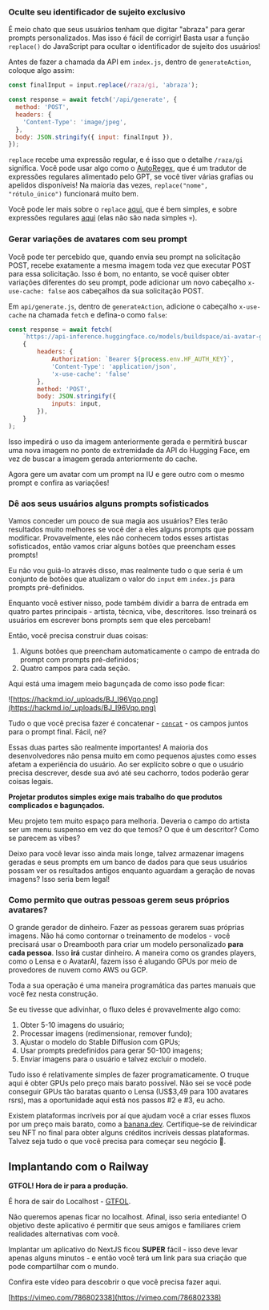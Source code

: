 ### Oculte seu identificador de sujeito exclusivo

É meio chato que seus usuários tenham que digitar "abraza" para gerar prompts personalizados. Mas isso é fácil de corrigir! Basta usar a função `replace()` do JavaScript para ocultar o identificador de sujeito dos usuários!

Antes de fazer a chamada da API em `index.js`, dentro de `generateAction`, coloque algo assim:

```jsx
const finalInput = input.replace(/raza/gi, 'abraza');

const response = await fetch('/api/generate', {
  method: 'POST',
  headers: {
    'Content-Type': 'image/jpeg',
  },
  body: JSON.stringify({ input: finalInput }),
});
```

`replace` recebe uma expressão regular, e é isso que o detalhe `/raza/gi` significa. Você pode usar algo como o [AutoRegex](https://www.autoregex.xyz/), que é um tradutor de expressões regulares alimentado pelo GPT, se você tiver várias grafias ou apelidos disponíveis! Na maioria das vezes, `replace("nome", "rótulo_único")` funcionará muito bem.

Você pode ler mais sobre o `replace` [aqui](https://developer.mozilla.org/en-US/docs/Web/JavaScript/Reference/Global_Objects/String/replace), que é bem simples, e sobre expressões regulares [aqui](https://developer.mozilla.org/en-US/docs/Web/JavaScript/Reference/Global_Objects/RegExp) (elas não são nada simples 💀).

### Gerar variações de avatares com seu prompt

Você pode ter percebido que, quando envia seu prompt na solicitação POST, recebe exatamente a mesma imagem toda vez que executar POST para essa solicitação. Isso é bom, no entanto, se você quiser obter variações diferentes do seu prompt, pode adicionar um novo cabeçalho `x-use-cache: false` aos cabeçalhos da sua solicitação POST.

Em `api/generate.js`, dentro de `generateAction`, adicione o cabeçalho `x-use-cache` na chamada `fetch` e defina-o como `false`:


```jsx
const response = await fetch(
    `https://api-inference.huggingface.co/models/buildspace/ai-avatar-generator`,
    {
        headers: {
            Authorization: `Bearer ${process.env.HF_AUTH_KEY}`,
            'Content-Type': 'application/json',
            'x-use-cache': 'false'
        },
        method: 'POST',
        body: JSON.stringify({
            inputs: input,
        }),
    }
);
```

Isso impedirá o uso da imagem anteriormente gerada e permitirá buscar uma nova imagem no ponto de extremidade da API do Hugging Face, em vez de buscar a imagem gerada anteriormente do cache.

Agora gere um avatar com um prompt na IU e gere outro com o mesmo prompt e confira as variações!

### Dê aos seus usuários alguns prompts sofisticados

Vamos conceder um pouco de sua magia aos usuários? Eles terão resultados muito melhores se você der a eles alguns prompts que possam modificar. Provavelmente, eles não conhecem todos esses artistas sofisticados, então vamos criar alguns botões que preencham esses prompts!

Eu não vou guiá-lo através disso, mas realmente tudo o que seria é um conjunto de botões que atualizam o valor do `input` em `index.js` para prompts pré-definidos.

Enquanto você estiver nisso, pode também dividir a barra de entrada em quatro partes principais - artista, técnica, vibe, descritores. Isso treinará os usuários em escrever bons prompts sem que eles percebam!

Então, você precisa construir duas coisas:
 
1. Alguns botões que preencham automaticamente o campo de entrada do prompt com prompts pré-definidos;
2. Quatro campos para cada seção. 

Aqui está uma imagem meio bagunçada de como isso pode ficar:

![https://hackmd.io/_uploads/BJ_I96Vqo.png](https://hackmd.io/_uploads/BJ_I96Vqo.png)

Tudo o que você precisa fazer é concatenar - [`concat`](https://developer.mozilla.org/en-US/docs/Web/JavaScript/Reference/Global_Objects/String/concat) - os campos juntos para o prompt final. Fácil, né? 

Essas duas partes são realmente importantes! A maioria dos desenvolvedores não pensa muito em como pequenos ajustes como esses afetam a experiência do usuário. Ao ser explícito sobre o que o usuário precisa descrever, desde sua avó até seu cachorro, todos poderão gerar coisas legais.

**Projetar produtos simples exige mais trabalho do que produtos complicados e bagunçados.**

Meu projeto tem muito espaço para melhoria. Deveria o campo do artista ser um menu suspenso em vez do que temos? O que é um descritor? Como se parecem as vibes?

Deixo para você levar isso ainda mais longe, talvez armazenar imagens geradas e seus prompts em um banco de dados para que seus usuários possam ver os resultados antigos enquanto aguardam a geração de novas imagens? Isso seria bem legal!

### Como permito que outras pessoas gerem seus próprios avatares?

O grande gerador de dinheiro. Fazer as pessoas gerarem suas próprias imagens. Não há como contornar o treinamento de modelos - você precisará usar o Dreambooth para criar um modelo personalizado **para cada pessoa**. Isso **irá** custar dinheiro. A maneira como os grandes players, como o Lensa e o AvatarAI, fazem isso é alugando GPUs por meio de provedores de nuvem como AWS ou GCP.

Toda a sua operação é uma maneira programática das partes manuais que você fez nesta construção.

Se eu tivesse que adivinhar, o fluxo deles é provavelmente algo como:

1. Obter 5-10 imagens do usuário;
2. Processar imagens (redimensionar, remover fundo);
3. Ajustar o modelo do Stable Diffusion com GPUs;
4. Usar prompts predefinidos para gerar 50-100 imagens;
5. Enviar imagens para o usuário e talvez excluir o modelo.

Tudo isso é relativamente simples de fazer programaticamente. O truque aqui é obter GPUs pelo preço mais barato possível. Não sei se você pode conseguir GPUs tão baratas quanto o Lensa (US$3,49 para 100 avatares rsrs), mas a oportunidade aqui está nos passos #2 e #3, eu acho. 

Existem plataformas incríveis por aí que ajudam você a criar esses fluxos por um preço mais barato, como a [banana.dev](https://banana.dev). Certifique-se de reivindicar seu NFT no final para obter alguns créditos incríveis dessas plataformas. Talvez seja tudo o que você precisa para começar seu negócio 🤘.

## Implantando com o Railway

**GTFOL! Hora de ir para a produção.**

É hora de sair do Localhost - [GTFOL](https://www.urbandictionary.com/define.php?term=GTFOL&utm_source=buildspace.so&utm_medium=buildspace_project).

Não queremos apenas ficar no localhost. Afinal, isso seria entediante! O objetivo deste aplicativo é permitir que seus amigos e familiares criem realidades alternativas com você.

Implantar um aplicativo do NextJS ficou **SUPER** fácil - isso deve levar apenas alguns minutos - e então você terá um link para sua criação que pode compartilhar com o mundo.

Confira este vídeo para descobrir o que você precisa fazer aqui.

[https://vimeo.com/786802338](https://vimeo.com/786802338)
